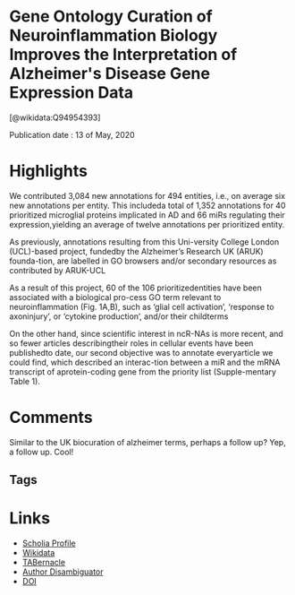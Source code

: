 
Gene Ontology Curation of Neuroinflammation Biology Improves the Interpretation of Alzheimer's Disease Gene Expression Data
===========================================================================================================================
  
  [@wikidata:Q94954393]  
  
Publication date : 13 of May, 2020  

# Highlights


We contributed 3,084 new annotations for 494 entities, i.e., on average six new annotations per entity. This includeda total of 1,352 annotations for 40 prioritized microglial proteins implicated in AD and 66 miRs regulating their expression,yielding  an  average  of  twelve  annotations  per  prioritized  entity.

As previously, annotations resulting from this Uni-versity College London (UCL)-based project, fundedby the Alzheimer’s Research UK (ARUK) founda-tion, are labelled in GO browsers and/or secondary resources  as  contributed  by  ARUK-UCL

As a result of this project, 60 of the 106 prioritizedentities have been associated with a biological pro-cess GO term relevant to neuroinflammation (Fig. 1A,B), such as ‘glial cell activation’, ‘response to axoninjury’, or ‘cytokine production’, and/or their childterms


On the other hand, since scientific interest in ncR-NAs is more recent, and so fewer articles describingtheir  roles  in  cellular  events  have  been  publishedto date, our second objective was to annotate everyarticle  we  could  find,  which  described  an  interac-tion between a miR and the mRNA transcript of aprotein-coding  gene  from  the  priority  list  (Supple-mentary Table 1).

# Comments

Similar to the UK biocuration of alzheimer terms, perhaps a follow up? Yep, a follow up. Cool!



## Tags

# Links
  
 * [Scholia Profile](https://scholia.toolforge.org/work/Q94954393)  
 * [Wikidata](https://www.wikidata.org/wiki/Q94954393)  
 * [TABernacle](https://tabernacle.toolforge.org/?#/tab/manual/Q94954393/P921%3BP4510)  
 * [Author Disambiguator](https://author-disambiguator.toolforge.org/work_item_oauth.php?id=Q94954393&batch_id=&match=1&author_list_id=&doit=Get+author+links+for+work)  
 * [DOI](https://doi.org/10.3233/JAD-200207)  

